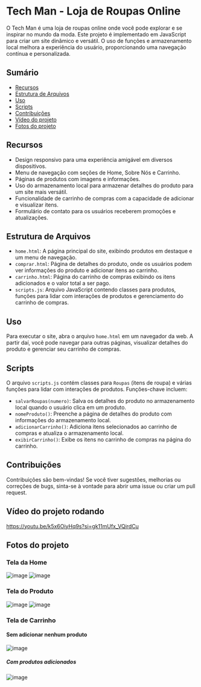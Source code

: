 # Tech Man - Loja de Roupas Online

O Tech Man é uma loja de roupas online onde você pode explorar e se inspirar no mundo da moda. Este projeto é implementado em JavaScript para criar um site dinâmico e versátil.
O uso de funções e armazenamento local melhora a experiência do usuário, proporcionando uma navegação contínua e personalizada.

## Sumário

- [Recursos](#recursos)
- [Estrutura de Arquivos](#estrutura-de-arquivos)
- [Uso](#uso)
- [Scripts](#scripts)
- [Contribuições](#contribuições)
- [Vídeo do projeto ](#vídeo-do-projeto-rodando)
- [Fotos do projeto ](#fotos-do-projeto)    


## Recursos

- Design responsivo para uma experiência amigável em diversos dispositivos.
- Menu de navegação com seções de Home, Sobre Nós e Carrinho.
- Páginas de produtos com imagens e informações.
- Uso do armazenamento local para armazenar detalhes do produto para um site mais versátil.
- Funcionalidade de carrinho de compras com a capacidade de adicionar e visualizar itens.
- Formulário de contato para os usuários receberem promoções e atualizações.

## Estrutura de Arquivos

- `home.html`: A página principal do site, exibindo produtos em destaque e um menu de navegação.
- `comprar.html`: Página de detalhes do produto, onde os usuários podem ver informações do produto e adicionar itens ao carrinho.
- `carrinho.html`: Página do carrinho de compras exibindo os itens adicionados e o valor total a ser pago.
- `scripts.js`: Arquivo JavaScript contendo classes para produtos, funções para lidar com interações de produtos e gerenciamento do carrinho de compras.

## Uso

Para executar o site, abra o arquivo `home.html` em um navegador da web. A partir daí, você pode navegar para outras páginas,
visualizar detalhes do produto e gerenciar seu carrinho de compras.

## Scripts

O arquivo `scripts.js` contém classes para `Roupas` (itens de roupa) e várias funções para lidar com interações de produtos. Funções-chave incluem:
- `salvarRoupas(numero)`: Salva os detalhes do produto no armazenamento local quando o usuário clica em um produto.
- `nomeProduto()`: Preenche a página de detalhes do produto com informações do armazenamento local.
- `adicionarCarrinho()`: Adiciona itens selecionados ao carrinho de compras e atualiza o armazenamento local.
- `exibirCarrinho()`: Exibe os itens no carrinho de compras na página do carrinho.

## Contribuições

Contribuições são bem-vindas! Se você tiver sugestões, melhorias ou correções de bugs, sinta-se à vontade para abrir uma issue ou criar um pull request.

## Vídeo do projeto rodando
https://youtu.be/k5x6OiyHq9s?si=gk11mUfx_VQirdCu

## Fotos do projeto
### Tela da Home
![image](https://github.com/Leonardo-Valerio/Loja-de-Roupa/assets/128194207/bc58a223-db85-4273-a3e7-df55f90a3f07)
![image](https://github.com/Leonardo-Valerio/Loja-de-Roupa/assets/128194207/f9037571-7a30-4512-ba8f-f3454cda0231)
### Tela do Produto
![image](https://github.com/Leonardo-Valerio/Loja-de-Roupa/assets/128194207/96bf838f-9276-4baa-8c80-a713f97aef0a)
![image](https://github.com/Leonardo-Valerio/Loja-de-Roupa/assets/128194207/03bf5f51-9b85-48c3-a261-661c9d0b1c2f)
### Tela de Carrinho
#### Sem adicionar nenhum produto
![image](https://github.com/Leonardo-Valerio/Loja-de-Roupa/assets/128194207/c509b134-4e93-4240-ac43-84544eb15a92)
##### Com produtos adicionados
![image](https://github.com/Leonardo-Valerio/Loja-de-Roupa/assets/128194207/3afb5dfe-18e3-4d88-89e1-17c7d8fbfca5)








